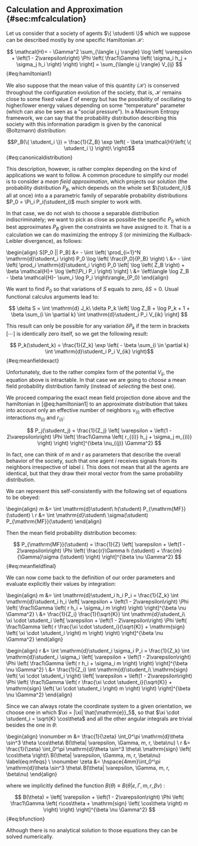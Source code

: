 
## Calculation and Approximation {#sec:mfcalculation}

Let us consider that a society of agents $\{ \studenti \}$ which we suppose can be described mostly by one specific Hamiltonian $\mathcal{H}$:

$$  \mathcal{H}=  - \Gamma^2 \sum_{\langle i,j \rangle} \log \left[ \varepsilon + \left(1 - 2\varepsilon\right) \Phi \left( \frac1\Gamma \left( \sigma_i h_j + \sigma_j h_i \right) \right) \right] = \sum_{\langle i,j \rangle} V_{ij} $$ {#eq:hamiltonian1}

We also suppose that the mean value of this quantity $\left\langle \mathcal{H} \right\rangle$ is conserved throughout the configuration evolution of the society, that is, $\mathcal{H}$ remains close to some fixed value $E$ of energy but has the possibility of oscillating to higher/lower energy values depending on some "temperature" parameter (which can also be seen as a "social pressure"). In a Maximum Entropy framework, we can say that the probability distribution describing this society with this information paradigm is given by the canonical (Boltzmann) distribution:

$$P_B(\{ \student_i \}) = \frac{1}{Z_B} \exp \left( - \beta \mathcal{H}\left( \{ \student_i \} \right)\ \right)$$ {#eq:canonicaldistribution}

This description, however, is rather complex depending on the kind of applications we want to follow. A common procedure to simplify our model is to consider a *mean field approximation*, which projects our solution (the probability distribution $P_B$, which depends on the whole set $\{\student_i\}$ all at once) into a a parametric family of separable probability distributions $P_0 = \Pi_i P_i(\student_i)$ much simpler to work with.

In that case, we do not wish to choose a separable distribution indiscriminately; we want to pick as close as possible the specific $P_0$ which best approximates $P_B$ given the constraints we have assigned to it. That is a calculation we can do maximizing the entropy $S$ (or minimizing the Kullback-Leibler divergence), as follows:

\begin{align}
      S[P_0 || P_B] &= - \iint \left( \prod_{i=1}^N \mathrm{d}\student_i \right) P_0 \log \left( \frac{P_0}{P_B} \right) \\
      &= - \iint \left( \prod_i \mathrm{d}\student_i \right) P_0 \left[ \log \left( Z_B \right) + \beta \mathcal{H}+ \log \left(\Pi_i P_i \right) \right] \\
     &= \left\langle \log Z_B  - \beta \mathcal{H}- \sum_i \log P_i \right\rangle_{P_0}
\end{align}

We want to find $P_0$ so that variations of $S$ equals to zero, $\delta S = 0$. Usual functional calculus arguments lead to:

$$ \delta S = \int \mathrm{d} J_k\ \delta P_k \left[ \log Z_B + \log P_k + 1 + \beta \sum_{i \in \partial k} \int \mathrm{d}\student_i P_i V_{ik} \right] $$

This result can only be possible for any variation $\delta P_k$ if the term in brackets $\left[ \cdots \right]$ is identically zero itself, so we get the following result:

$$ P_k(\student_k) = \frac{1}{Z_k} \exp \left( - \beta \sum_{i \in \partial k} \int \mathrm{d}\student_i P_i V_{ik} \right)$$ {#eq:meanfieldexact}

Unfortunately, due to the rather complex form of the potential $V_{ij}$, the equation above is intractable. In that case we are going to *choose* a mean field probability distribution family (instead of *selecting* the best one).

We proceed comparing the exact mean field projection done above and the hamiltonian in [@eq:hamiltonian1] to an approximate distribution that takes into account only an effective number of neighbors $\nu_{(i)}$ with effective interactions $m_{(i)}$ and $r_{(i)}$:

$$ P_j(\student_j) = \frac{1}{Z_j} \left[ \varepsilon + \left(1 - 2\varepsilon\right) \Phi \left( \frac1\Gamma \left( r_{(i)} h_j + \sigma_j m_{(i)} \right) \right) \right]^{\beta \nu_{(j)} \Gamma^2} $$

In fact, one can think of $m$ and $r$ as parameters that describe the overall behavior of the society, such that one agent $i$ receives signals from its neighbors irrespective of label $i$. This does not mean that all the agents are identical, but that they draw their moral vector from the same probability distribution.

We can represent this self-consistently with the following set of equations to be obeyed:

\begin{align}
    m &= \int \mathrm{d}\student\ h(\student) P_{\mathrm{MF}}(\student) \\
    r &= \int \mathrm{d}\student\ \sigma(\student) P_{\mathrm{MF}}(\student)
\end{align}

Then the mean field probability distribution becomes:

$$ P_{\mathrm{MF}}(\student) = \frac{1}{Z} \left[ \varepsilon + \left(1 - 2\varepsilon\right) \Phi \left( \frac{r}\Gamma h (\student) + \frac{m}{\Gamma}\sigma (\student) \right) \right]^{\beta \nu \Gamma^2} $$ {#eq:meanfieldfinal}

We can now come back to the definition of our order parameters and evaluate explicitly their values by integration:

\begin{align}
     m &= \int \mathrm{d}\student_i h_i P_i = \frac{1}{Z_k} \int \mathrm{d}\student_i h_i \left[ \varepsilon + \left(1 - 2\varepsilon\right)  \Phi \left( \frac1\Gamma \left( r h_i + \sigma_i m \right) \right) \right]^{\beta \nu \Gamma^2} \\
    &= \frac{1}{Z_i} \frac{1}{\sqrt{K}} \int \mathrm{d}\student_i\ \xi \cdot \student_i \left[ \varepsilon + \left(1 - 2\varepsilon\right)  \Phi \left( \frac1\Gamma \left( r \frac{\xi \cdot \student_i}{\sqrt{K}} + \mathrm{sign} \left( \xi \cdot \student_i \right)  m \right) \right) \right]^{\beta \nu \Gamma^2}
\end{align}

\begin{align}
     r &= \int \mathrm{d}\student_i \sigma_i P_i = \frac{1}{Z_k} \int \mathrm{d}\student_i \sigma_i \left[ \varepsilon + \left(1 - 2\varepsilon\right)  \Phi \left( \frac1\Gamma \left( r h_i + \sigma_i m \right) \right) \right]^{\beta \nu \Gamma^2} \\
    &= \frac{1}{Z_i} \int \mathrm{d}\student_i\ \mathrm{sign} \left( \xi \cdot \student_i \right) \left[ \varepsilon + \left(1 - 2\varepsilon\right)  \Phi \left( \frac1\Gamma \left( r \frac{\xi \cdot \student_i}{\sqrt{K}} + \mathrm{sign} \left( \xi \cdot \student_i \right)  m \right) \right) \right]^{\beta \nu \Gamma^2}
\end{align}

Since we can always rotate the coordinate system to a given orientation, we choose one in which $\xi = |\xi| \hat{\mathrm{e}}_5$, so that $\xi \cdot \student_i = \sqrt{K} \cos\theta$ and all the other angular integrals are trivial besides the one in $\theta$:

\begin{align}
    \nonumber m &= \frac{1}{\zeta} \int_0^\pi \mathrm{d}\theta \sin^3 \theta \cos\theta\ B(\theta| \varepsilon, \Gamma, m, r, \beta\nu)  \\
    r &= \frac{1}{\zeta} \int_0^\pi \mathrm{d}\theta \sin^3 \theta\ \mathrm{sign} \left( \cos\theta \right)\ B(\theta| \varepsilon, \Gamma, m, r, \beta\nu) \label{eq:mfeqs} \\
    \nonumber \zeta &= \hspace{4mm}\int_0^\pi \mathrm{d}\theta \sin^3 \theta\ B(\theta| \varepsilon, \Gamma, m, r, \beta\nu)
\end{align}

where we implicitly defined the function $B(\theta) \equiv B(\theta| \varepsilon, \Gamma, m, r, \beta\nu)$ :

$$ B(\theta) = \left[ \varepsilon + \left(1 - 2\varepsilon\right)  \Phi \left( \frac1\Gamma \left( r\cos\theta + \mathrm{sign} \left( \cos\theta \right)  m \right) \right) \right]^{\beta \nu \Gamma^2} $$ {#eq:bfunction}

Although there is no analytical solution to those equations they can be solved numerically.
